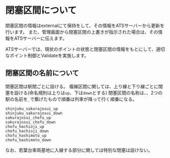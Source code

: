 # 閉塞区間について

閉塞区間の情報はexternalにて保持をして、その情報をATSサーバーから更新を行います。
また、管理画面から閉塞区間の上書きが指示された場合は、その情報をATSサーバーに伝えます。

ATSサーバーでは、現状のポイントの状態と閉塞区間の情報をもとにして、適切なポイント制御とValidateを実施します。

## 閉塞区間の名前について

閉塞区間は駅間ごとに設ける。
複線区間に関しては、上り線と下り線ごとに閉塞を設ける(命名規則は上りは`up`、下は`down`とする)
閉塞区間の名称は、、2つの駅の名前を`_`で繋げたもので順番は列車が降って行く順番になる。

```
shinjuku_sakurajosui_up
shinjuku_sakurajosui_down
sakurajosui_chofu_up
sakurajosui_chofu_down
chofu_hachioji_up
chofu_hachioji_down
chofu_hashimoto_up
chofu_hashimoto_down
```

なお、若葉台車両基地に入線する部分に関しては特別な閉塞は設けない。
